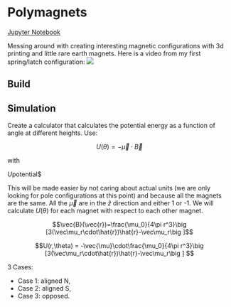 # Polymagnets 

[Jupyter Notebook](README.ipynb)


Messing around with creating interesting magnetic configurations with 3d printing and little rare earth magnets. Here is a video from my first spring/latch configuration: ![](./assets/video.gif)

## Build

## Simulation

Create a calculator that calculates the potential energy as a function of angle at different heights. Use:

$$U(\theta) = -\vec{\mu}\cdot\vec{B}$$

with

$U \textrm{potential}$$

This will be made easier by not caring about actual units (we are only looking for pole configurations at this point) and because all the magnets are the same. All the $\vec\mu$ are in the $\hat{z}$ direction and either 1 or -1. We will calculate $U(\theta)$ for each magnet with respect to each other magnet. 

$$\vec{B}(\vec{r})=\frac{\mu_0}{4\pi r^3}\big [3(\vec\mu_r\cdot\hat{r})\hat{r}-\vec\mu_r\big ]$$

$$U(r,\theta) = -\vec{\mu}\cdot\frac{\mu_0}{4\pi r^3}\big [3(\vec\mu_r\cdot\hat{r})\hat{r}-\vec\mu_r\big ] $$

3 Cases:
- Case 1: aligned N, 
- Case 2: aligned S, 
- Case 3: opposed.
